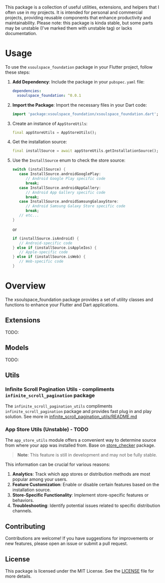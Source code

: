 <!-- PROMPT for doc
Add detailed documentation comments to the following classes, focusing on their purpose and usage. -->

This package is a collection of useful utilities, extensions, and helpers that I often use in my projects. It is intended for personal and commercial projects, providing reusable components that enhance productivity and maintainability.
Please note: this package is kinda stable, but some parts may be unstable (I've marked them with unstable tag) or lacks documentation.

# Usage

To use the `xsoulspace_foundation` package in your Flutter project, follow these steps:

1. **Add Dependency**: Include the package in your `pubspec.yaml` file:

   ```yaml
   dependencies:
     xsoulspace_foundation: ^0.0.1
   ```

2. **Import the Package**: Import the necessary files in your Dart code:

   ```dart
   import 'package:xsoulspace_foundation/xsoulspace_foundation.dart';
   ```

3. Create an instance of `AppStoreUtils`:

   ```dart
   final appStoreUtils = AppStoreUtils();
   ```

4. Get the installation source:

   ```dart
   final installSource = await appStoreUtils.getInstallationSource();
   ```

5. Use the `InstallSource` enum to check the store source:

   ```dart
   switch (installSource) {
      case InstallSource.androidGooglePlay:
         // Android Google Play specific code
         break;
      case InstallSource.androidAppGallery:
         // Android App Gallery specific code
         break;
      case InstallSource.androidSamsungGalaxyStore:
         // Android Samsung Galaxy Store specific code
         break;
      // etc...
   }
   ```

   or

   ```dart
   if (installSource.isAndroid) {
      // Android-specific code
   } else if (installSource.isAppleIos) {
      // Apple-specific code
   } else if (installSource.isWeb) {
      // Web-specific code
   }
   ```

# Overview

The xsoulspace_foundation package provides a set of utility classes and functions to enhance your Flutter and Dart applications.

## Extensions

TODO:

## Models

TODO:

## Utils

### Infinite Scroll Pagination Utils - compliments `infinite_scroll_pagination` package

The `infinite_scroll_pagination_utils` compliments `infinite_scroll_pagination` package and provides fast plug in and play solution.
See more in [infinite_scroll_pagination_utils/README.md](lib/src/utils/infinite_scroll_pagination_utils/README.md)

### App Store Utils (Unstable) - TODO

The `app_store_utils` module offers a convenient way to determine source from where your app was installed from.
Base on [store_checker](https://pub.dev/packages/store_checker) package.

> **Note**: This feature is still in development and may not be fully stable.

This information can be crucial for various reasons:

1. **Analytics**: Track which app stores or distribution methods are most popular among your users.
2. **Feature Customization**: Enable or disable certain features based on the installation source.
3. **Store-Specific Functionality**: Implement store-specific features or behaviors.
4. **Troubleshooting**: Identify potential issues related to specific distribution channels.

## Contributing

Contributions are welcome! If you have suggestions for improvements or new features, please open an issue or submit a pull request.

## License

This package is licensed under the MIT License. See the [LICENSE](LICENSE) file for more details.
